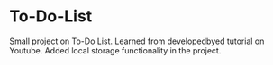 # To-Do-List

Small project on To-Do List.
Learned from developedbyed tutorial on Youtube.
Added local storage functionality in the project.
